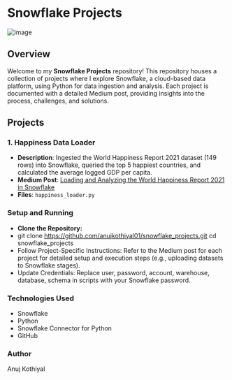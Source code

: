 # Snowflake Projects

![image](https://github.com/user-attachments/assets/b1a7fe8b-ee4a-4dc8-9bdc-ff869f443015)


## Overview
Welcome to my **Snowflake Projects** repository! This repository houses a collection of projects where I explore Snowflake, a cloud-based data platform, using Python for data ingestion and analysis. Each project is documented with a detailed Medium post, providing insights into the process, challenges, and solutions.

## Projects
### 1. Happiness Data Loader
- **Description**: Ingested the World Happiness Report 2021 dataset (149 rows) into Snowflake, queried the top 5 happiest countries, and calculated the average logged GDP per capita.
- **Medium Post**: [Loading and Analyzing the World Happiness Report 2021 in Snowflake](https://medium.com/@anujkothiyal/uncovering-the-happiest-countries-with-snowflake-a-quick-data-project-8e5998d81e6a)
- **Files**: `happiness_loader.py`

### Setup and Running
- **Clone the Repository:**
- git clone https://github.com/anujkothiyal01/snowflake_projects.git
  cd snowflake_projects
- Follow Project-Specific Instructions: Refer to the Medium post for each project for detailed setup and execution steps (e.g., uploading datasets to Snowflake stages).
- Update Credentials: Replace user, password, account, warehouse, database, schema in scripts with your Snowflake password.

### Technologies Used
- Snowflake
- Python
- Snowflake Connector for Python
- GitHub

### Author
Anuj Kothiyal
